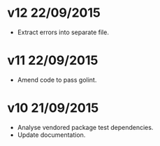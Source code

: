 # v12 22/09/2015

* Extract errors into separate file.

# v11 22/09/2015

* Amend code to pass golint.

# v10 21/09/2015

* Analyse vendored package test dependencies.
* Update documentation.